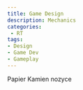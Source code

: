 ```yaml
---
title: Game Design
description: Mechanics
categories:
 - RT
tags:
- Design
- Game Dev
- Gameplay
---
```



Papier Kamien nozyce
